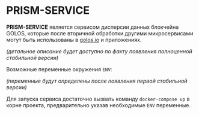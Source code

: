 # PRISM-SERVICE

**PRISM-SERVICE** является сервисом дисперсии данных блокчейна GOLOS, которые после вторичной обработки другими
 микросервисами могут быть использованы в [golos.io](https://golos.io) и приложениях.
 
*(детальное описание будет доступно по факту появления полноценной стабильной версии)*

Возможные переменные окружения `ENV`:
  
*(переменные будут определены после появления первой стабильной версии)*
 
Для запуска сервиса достаточно вызвать команду `docker-compose up` в корне проекта, предварительно указав
необходимые `ENV` переменные.  